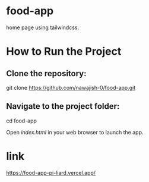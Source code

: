 # food-app
home page using tailwindcss.

# How to Run the Project
## Clone the repository:
git clone https://github.com/nawajish-0/food-app.git

## Navigate to the project folder:
cd food-app

Open *index.html* in your web browser to launch the app.

# link
https://food-app-pi-liard.vercel.app/
